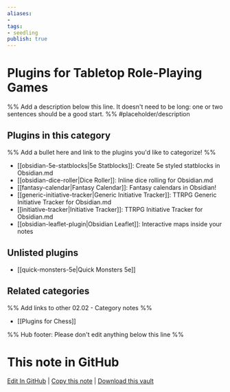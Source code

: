 ```yaml
---
aliases:
- 
tags: 
- seedling 
publish: true
---
```



# Plugins for Tabletop Role-Playing Games

%% Add a description below this line. It doesn't need to be long: one or two sentences should be a good start. %%
#placeholder/description 

## Plugins in this category

%% Add a bullet here and link to the plugins you'd like to categorize! %%

- [[obsidian-5e-statblocks|5e Statblocks]]: Create 5e styled statblocks in Obsidian.md
- [[obsidian-dice-roller|Dice Roller]]: Inline dice rolling for Obsidian.md
- [[fantasy-calendar|Fantasy Calendar]]: Fantasy calendars in Obsidian!
- [[generic-initiative-tracker|Generic Initiative Tracker]]: TTRPG Generic Initiative Tracker for Obsidian.md
- [[initiative-tracker|Initiative Tracker]]: TTRPG Initiative Tracker for Obsidian.md
- [[obsidian-leaflet-plugin|Obsidian Leaflet]]: Interactive maps inside your notes

## Unlisted plugins

- [[quick-monsters-5e|Quick Monsters 5e]]

## Related categories

%% Add links to other 02.02 - Category notes %%

- [[Plugins for Chess]]

%% Hub footer: Please don't edit anything below this line %%

# This note in GitHub

<span class="git-footer">[Edit In GitHub](https://github.dev/obsidian-community/obsidian-hub/blob/main/02%20-%20Community%20Expansions/02.01%20Plugins%20by%20Category/Plugins%20for%20TTRPG.md "git-hub-edit-note") | [Copy this note](https://raw.githubusercontent.com/obsidian-community/obsidian-hub/main/02%20-%20Community%20Expansions/02.01%20Plugins%20by%20Category/Plugins%20for%20TTRPG.md "git-hub-copy-note") | [Download this vault](https://github.com/obsidian-community/obsidian-hub/archive/refs/heads/main.zip "git-hub-download-vault") </span>
